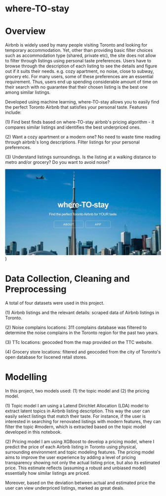 # where-TO-stay

# Overview
Airbnb is widely used by many people visiting Toronto and looking for temporary accommodation. Yet, other than providing basic filter choices such as accommodation type (shared, private etc), the site does not allow to filter through listings using personal taste preferences. Users have to browse through the description of each listing to see the details and figure out if it suits their needs. e.g. cozy apartment, no noise, close to subway, grocery etc. For many users, some of these preferences are an essential requirement. Thus, users end up spending considerable amount of time on their search with no guarantee that their chosen listing is the best one among similar listings.

Developed using machine learning, where-TO-stay allows you to easily find the perfect Toronto Airbnb that satisfies your personal taste.
Features include:

(1) Find best finds based on where-TO-stay airbnb's pricing algorithm - it compares similar listings and identifies the best underpriced ones.

(2) Want a cozy apartment or a modern one? No need to waste time reading through airbnb's long descriptions. Filter listings for your personal preferences.

(3) Understand listings surroundings. Is the listing at a walking distance to metro and/or grocery? Do you want to avoid noise?

![alt text](https://github.com/zahkhaa/insight_project/blob/master/app/pics/ezgif.com-gif-maker.gif?raw=true "Optional Title"))

# Data Collection, Cleaning and Preprocessing
A total of four datasets were used in this project.

(1) Airbnb listings and the relevant details: scraped data of Airbnb listings in Toronto. 

(2) Noise complains locations: 311 complains database was filtered to determine the noise complains in the Toronto region for the past two years.  

(3) TTc locations: geocoded from the map provided on the TTC website.

(4) Grocery store locations: filtered and geocoded from the city of Toronto's open database for liscened retail stores.

# Modelling
In this project, two models used: (1) the topic model and (2) the pricing model.

(1) Topic model
I am using a Latend Dirichlet Allocation (LDA) model to extract latent topics in Airbnb listing description. This way the user can easily select listings that match their taste. For instance, if the user is interested in searching for renovated listings with modern features, they can filter the topic #modern, which is extracted based on the topic model developed in this notebook.

(2) Pricing model
I am using XGBoost to develop a pricing model, where I predict the price of each Airbnb listing in Toronto using physical, surrounding environment and topic modeling features. The pricing model aims to improve the user experience by adding a level of pricing transparency showing not only the actual listing price, but also its estimated price. This estimate reflects (assuming a robust and unbiased model) essentially how similar listings are priced.

Moreover, based on the deviation between actual and estimated price the user can view underpriced listings, marked as great deals.
